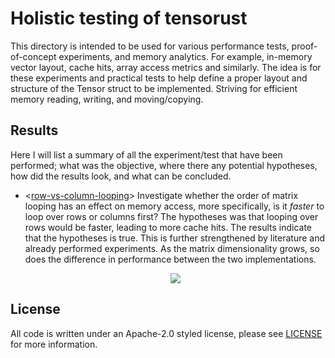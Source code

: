 # Holistic testing of tensorust
This directory is intended to be used for various performance tests, proof-of-concept
experiments, and memory analytics. For example, in-memory vector layout, cache hits,
array access metrics and similarly. The idea is for these experiments and practical
tests to help define a proper layout and structure of the Tensor struct to be
implemented. Striving for efficient memory reading, writing, and moving/copying.

## Results
Here I will list a summary of all the experiment/test that have been performed; what
was the objective, where there any potential hypotheses, how did the results look, and
what can be concluded.

- <[row-vs-column-looping](https://github.com/willeagren/tensorust/tree/development/structure/tests/row-vs-column-looping)>
  Investigate whether the order of matrix looping has an
  effect on memory access, more specifically, is it *faster* to loop over rows or
  columns first? The hypotheses was that looping over rows would be faster, leading to
  more cache hits. The results indicate that the hypotheses is true. This is further
  strengthened by literature and already performed experiments. As the matrix dimensionality grows,
  so does the difference in performance between the two implementations. <br> <p align="center">
  <img src="https://github.com/willeagren/tensorust/blob/main/tests/row-vs-column-looping/images/row-vs-column-looping-plot.png" />
</p>

## License
All code is written under an Apache-2.0 styled license, please see
[LICENSE](https://github.com/willeagren/tensorust/blob/main/LICENSE)
for more information.
